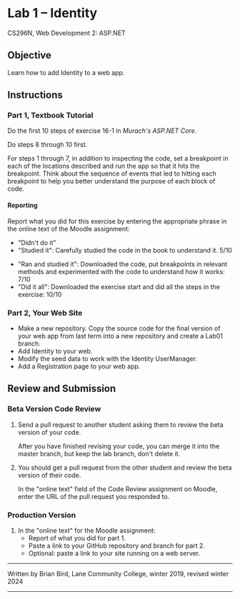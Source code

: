 # Lab 1 – Identity

CS296N, Web Development 2: ASP.NET

## Objective

Learn how to add Identity to a web app.

## Instructions

### Part 1, Textbook Tutorial

Do the first 10 steps of exercise 16-1 in *Murach's ASP.NET Core*.

Do steps 8 through 10 first.

For steps 1 through 7, in addition to inspecting the code, set a breakpoint in each of the locations described and run the app so that it hits the breakpoint. Think about the sequence of events that led to hitting each breakpoint to help you better understand the purpose of each block of code.

#### Reporting

Report what you did for this exercise by entering the appropriate phrase in the online text of the Moodle assignment:

- "Didn't do it"
- "Studied it": Carefully studied the code in the book to understand it. 5/10
* "Ran and studied it": Downloaded the code, put breakpoints in relevant methods and experimented with the code to understand how it works: 7/10
* "Did it all": Downloaded the exercise start and did all the steps in the exercise: 10/10

### Part 2, Your Web Site

-   Make a new repository. Copy the source code for the final version of your web app from last term into a new repository and create a Lab01 branch.
-   Add Identity to your web.
-   Modify the seed data to work with the Identity UserManager.
-   Add a Registration page to your web app.



## Review and Submission

### Beta Version Code Review

1. Send a pull request to another student asking them to review the beta version of your code. 

   After you have finished revising your code, you can merge it into the master branch, but keep the lab branch, don't delete it.

2. You should get a pull request from the other student and review the beta version of their code.

   In the "online text" field of the Code Review assignment on Moodle, enter the URL of the pull request you responded to.

### Production Version

1.  In the "online text" for the Moodle assignment:
    - Report of what you did for part 1.
    - Paste a link to your GitHub repository and branch for part 2.
    - Optional: paste a link to your site running on a web server.
    
    
    

------

Written by Brian Bird, Lane Community College, winter 2019, revised winter 2024

------

